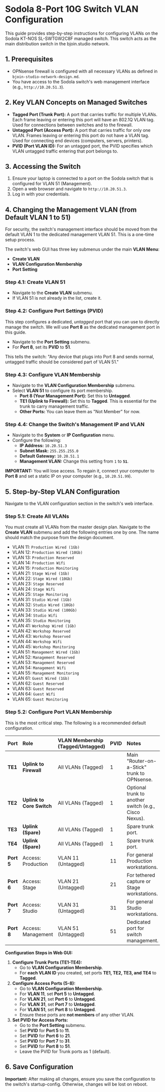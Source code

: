 # Sodola 8-Port 10G Switch VLAN Configuration

This guide provides step-by-step instructions for configuring VLANs on the Sodola KT-NOS SL-SWTGW2C8F managed switch. This switch acts as the main distribution switch in the bjoin.studio network.

## 1. Prerequisites

*   OPNsense firewall is configured with all necessary VLANs as defined in `bjoin-studio-network-design.md`.
*   You have access to the Sodola switch's web management interface (e.g., `http://10.20.51.3`).

## 2. Key VLAN Concepts on Managed Switches

*   **Tagged Port (Trunk Port):** A port that carries traffic for multiple VLANs. Each frame leaving or entering this port will have an 802.1Q VLAN tag. Used for connections between switches and to the firewall.
*   **Untagged Port (Access Port):** A port that carries traffic for only one VLAN. Frames leaving or entering this port do not have a VLAN tag. Used for connecting end devices (computers, servers, printers).
*   **PVID (Port VLAN ID):** For an untagged port, the PVID specifies which VLAN untagged traffic entering that port belongs to.

## 3. Accessing the Switch

1.  Ensure your laptop is connected to a port on the Sodola switch that is configured for VLAN 51 (Management).
2.  Open a web browser and navigate to `http://10.20.51.3`.
3.  Log in with your credentials.

## 4. Changing the Management VLAN (from Default VLAN 1 to 51)

For security, the switch's management interface should be moved from the default VLAN 1 to the dedicated management VLAN 51. This is a one-time setup process.

The switch's web GUI has three key submenus under the main **VLAN Menu**:
*   **Create VLAN**
*   **VLAN Configuration Membership**
*   **Port Setting**

### Step 4.1: Create VLAN 51

*   Navigate to the **Create VLAN** submenu.
*   If VLAN 51 is not already in the list, create it.

### Step 4.2: Configure Port Settings (PVID)

This step configures a dedicated, *untagged* port that you can use to directly manage the switch. We will use **Port 8** as the dedicated management port in this guide.

*   Navigate to the **Port Setting** submenu.
*   For **Port 8**, set its **PVID** to **51**.

This tells the switch: "Any device that plugs into Port 8 and sends normal, untagged traffic should be considered part of VLAN 51."

### Step 4.3: Configure VLAN Membership

*   Navigate to the **VLAN Configuration Membership** submenu.
*   Select **VLAN 51** to configure its port membership.
    *   **Port 8 (Your Management Port):** Set this to **Untagged**.
    *   **TE1 (Uplink to Firewall):** Set this to **Tagged**. This is essential for the trunk to carry management traffic.
    *   **Other Ports:** You can leave them as "Not Member" for now.

### Step 4.4: Change the Switch's Management IP and VLAN

*   Navigate to the **System** or **IP Configuration** menu.
*   Configure the following:
    *   **IP Address:** `10.20.51.3`
    *   **Subnet Mask:** `255.255.255.0`
    *   **Default Gateway:** `10.20.51.1`
    *   **Management VLAN:** Change this setting from `1` to **`51`**.

**IMPORTANT:** You will lose access. To regain it, connect your computer to **Port 8** and set a static IP on your computer (e.g., `10.20.51.99`).

## 5. Step-by-Step VLAN Configuration

Navigate to the VLAN configuration section in the switch's web interface.

### Step 5.1: Create All VLANs

You must create all VLANs from the master design plan. Navigate to the **Create VLAN** submenu and add the following entries one by one. The name should match the purpose from the design document.

*   VLAN 11: `Production Wired (1Gb)`
*   VLAN 12: `Production Wired (10Gb)`
*   VLAN 13: `Production Reserved`
*   VLAN 14: `Production Wifi`
*   VLAN 15: `Production Monitoring`
*   VLAN 21: `Stage Wired (1Gb)`
*   VLAN 22: `Stage Wired (10Gb)`
*   VLAN 23: `Stage Reserved`
*   VLAN 24: `Stage Wifi`
*   VLAN 25: `Stage Monitoring`
*   VLAN 31: `Studio Wired (1Gb)`
*   VLAN 32: `Studio Wired (10Gb)`
*   VLAN 33: `Studio Wired (100Gb)`
*   VLAN 34: `Studio Wifi`
*   VLAN 35: `Studio Monitoring`
*   VLAN 41: `Workshop Wired (1Gb)`
*   VLAN 42: `Workshop Reserved`
*   VLAN 43: `Workshop Reserved`
*   VLAN 44: `Workshop Wifi`
*   VLAN 45: `Workshop Monitoring`
*   VLAN 51: `Management Wired (1Gb)`
*   VLAN 52: `Management Reserved`
*   VLAN 53: `Management Reserved`
*   VLAN 54: `Management Wifi`
*   VLAN 55: `Management Monitoring`
*   VLAN 61: `Guest Wired (1Gb)`
*   VLAN 62: `Guest Reserved`
*   VLAN 63: `Guest Reserved`
*   VLAN 64: `Guest Wifi`
*   VLAN 65: `Guest Monitoring`

### Step 5.2: Configure Port VLAN Membership

This is the most critical step. The following is a recommended default configuration.

| Port | Role | VLAN Membership (Tagged/Untagged) | PVID | Notes |
|:-----|:-----|:----------------------------------|:-----|:------|
| **TE1** | **Uplink to Firewall** | All VLANs (Tagged) | 1 | Main "Router-on-a-Stick" trunk to OPNsense. |
| **TE2** | **Uplink to Core Switch** | All VLANs (Tagged) | 1 | Optional trunk to another switch (e.g., Cisco Nexus). |
| **TE3** | **Uplink (Spare)** | All VLANs (Tagged) | 1 | Spare trunk port. |
| **TE4** | **Uplink (Spare)** | All VLANs (Tagged) | 1 | Spare trunk port. |
| **Port 5** | Access: Production | VLAN 11 (Untagged) | 11 | For general Production workstations. |
| **Port 6** | Access: Stage | VLAN 21 (Untagged) | 21 | For tethered capture or Stage workstations. |
| **Port 7** | Access: Studio | VLAN 31 (Untagged) | 31 | For general Studio workstations. |
| **Port 8** | Access: Management | VLAN 51 (Untagged) | 51 | Dedicated port for switch management. |

**Configuration Steps in Web GUI:**

1.  **Configure Trunk Ports (TE1-TE4):**
    *   Go to **VLAN Configuration Membership**.
    *   For **each VLAN ID** you created, set ports **TE1, TE2, TE3, and TE4** to **Tagged**.
2.  **Configure Access Ports (5-8):**
    *   Go to **VLAN Configuration Membership**.
    *   For **VLAN 11**, set **Port 5** to **Untagged**.
    *   For **VLAN 21**, set **Port 6** to **Untagged**.
    *   For **VLAN 31**, set **Port 7** to **Untagged**.
    *   For **VLAN 51**, set **Port 8** to **Untagged**.
    *   Ensure these ports are **not members** of any other VLAN.
3.  **Set PVID for Access Ports:**
    *   Go to the **Port Setting** submenu.
    *   Set **PVID** for **Port 5** to **11**.
    *   Set **PVID** for **Port 6** to **21**.
    *   Set **PVID** for **Port 7** to **31**.
    *   Set **PVID** for **Port 8** to **51**.
    *   Leave the PVID for Trunk ports as 1 (default).

## 6. Save Configuration

**Important:** After making all changes, ensure you save the configuration to the switch's startup-config. Otherwise, changes will be lost on reboot.
